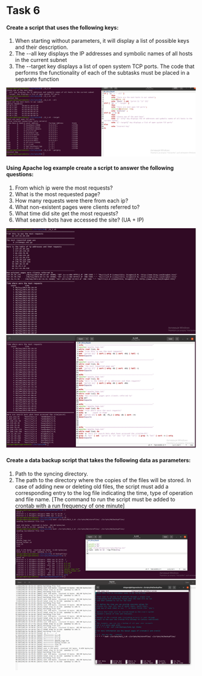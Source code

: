 # Task 6


#### Create a script that uses the following keys:
1. When starting without parameters, it will display a list of possible keys and their description.
2. The --all key displays the IP addresses and symbolic names of all hosts in the current subnet
3. The --target key displays a list of open system TCP ports.
The code that performs the functionality of each of the subtasks must be placed in a separate function

![1](https://github.com/shizgara/DevOps_online_Rivne_2022Q1Q2/blob/master/m6/task%206.1/img/1.PNG)

#### Using Apache log example create a script to answer the following questions:
1. From which ip were the most requests?
2. What is the most requested page?
3. How many requests were there from each ip?
4. What non-existent pages were clients referred to?
5. What time did site get the most requests?
6. What search bots have accessed the site? (UA + IP)

![2.1](https://github.com/shizgara/DevOps_online_Rivne_2022Q1Q2/blob/master/m6/task%206.1/img/2_1.PNG)
![2.2](https://github.com/shizgara/DevOps_online_Rivne_2022Q1Q2/blob/master/m6/task%206.1/img/2_2.PNG)

#### Create a data backup script that takes the following data as parameters:
1. Path to the syncing directory.
2. The path to the directory where the copies of the files will be stored.
In case of adding new or deleting old files, the script must add a corresponding entry to the log file
indicating the time, type of operation and file name. [The command to run the script must be added to
crontab with a run frequency of one minute]
![3.1](https://github.com/shizgara/DevOps_online_Rivne_2022Q1Q2/blob/master/m6/task%206.1/img/3_1.PNG)
![3.2](https://github.com/shizgara/DevOps_online_Rivne_2022Q1Q2/blob/master/m6/task%206.1/img/3_2.PNG)

